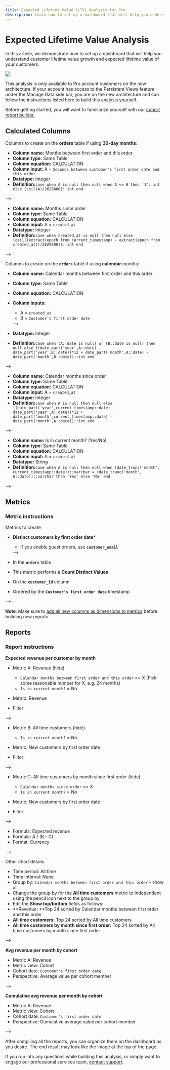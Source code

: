 ```yaml
---
title: Expected Lifetime Value (LTV) Analysis for Pro
description: Learn how to set up a dashboard that will help you understand customer lifetime value growth and expected lifetime value of your customers. 
---
```

# Expected Lifetime Value Analysis

In this article, we demonstrate how to set up a dashboard that will help you understand customer lifetime value growth and expected lifetime value of your customers. 

![](../../mbi/assets//upload_12_16_2016_at_3_03_34_PM.png)

This analysis is only available to Pro account customers on the new architecture. If your account has access to the Persistent Views feature under the Manage Data side bar, you are on the new architecture and can follow the instructions listed here to build this analysis yourself.

Before getting started, you will want to familiarize yourself with our [cohort report builder.](../dev-reports/cohort-rpt-bldr.md)

## Calculated Columns

Columns to create on the **orders** table if using **30-day months**:

* **Column name:** Months between first order and this order
* **Column type:** Same Table
* **Column equation:** CALCULATION
* **Column input:** A = `Seconds between customer's first order date and this order`
* **Datatype:** Integer
* **Definition:**`case when A is null then null when A <= 0 then '1'::int else (ceil(A)/2629800)::int end`
<!--<!--{: style="list-style-type: square;"}-->-->

* **Column name:** Months since order
* **Column type:** Same Table
* **Column equation:** CALCULATION
* **Column input:** A = `created_at`
* **Datatype:** Integer
* **Definition:**`case when created_at is null then null else (ceil((extract(epoch from current_timestamp) - extract(epoch from created_at))/2629800))::int end`
<!--<!--{: style="list-style-type: square;"}-->
<!--{: style="list-style-type: circle;"}-->
<!--{: style="list-style-type: circle;"}-->-->

Columns to create on the **`orders`** table if using **calendar** months:

* **Column name:** Calendar months between first order and this order
* **Column type:** Same Table
* **Column equation:** CALCULATION
* **Column inputs:**
  * A = `created_at`
  * B = `Customer's first order date`
  <!--<!--{: style="list-style-type: square;"}-->-->

* **Datatype:** Integer
* **Definition:**`case when (A::date is null) or (B::date is null) then null else ((date_part('year',A::date) - date_part('year',B::date))*12 + date_part('month',A::date) - date_part('month',B::date))::int end`
<!--<!--{: style="list-style-type: square;"}-->-->

* **Column name:** Calendar months since order
* **Column type:** Same Table
* **Column equation:** CALCULATION
* **Column input:** A = `created_at`
* **Datatype:** Integer
* **Definition:**`case when A is null then null else ((date_part('year',current_timestamp::date) - date_part('year',A::date))*12 + date_part('month',current_timestamp::date) - date_part('month',A::date))::int end`
<!--<!--{: style="list-style-type: square;"}-->-->

* **Column name:** Is in current month? (Yes/No)
* **Column type:** Same Table
* **Column equation:** CALCULATION
* **Column input:** A = `created_at`
* **Datatype:** String
* **Definition:**`case when A is null then null when (date_trunc('month', current_timestamp::date))::varchar = (date_trunc('month', A::date))::varchar then 'Yes' else 'No' end`
<!--<!--{: style="list-style-type: square;"}-->
<!--{: style="list-style-type: circle;"}-->
<!--{: style="list-style-type: circle;"}-->-->

## Metrics

### Metric instructions

Metrics to create

* **Distinct customers by first order date***
  * If you enable guest orders, use <!--<span class="wysiwyg-color-blue">-->**`customer_email`**<!--</span>-->
  <!--<!--{: style="list-style-type: square;"}-->-->

* In the <!--<span class="wysiwyg-color-blue">-->**`orders`**<!--</span>--> table
* This metric performs a **Count Distinct Values**
* On the <!--<span class="wysiwyg-color-blue">-->**`customer_id`**<!--</span>--> column
* Ordered by the <!--<span class="wysiwyg-color-blue">-->**`Customer's first order date`**<!--</span>--> timestamp
<!--<!--{: style="list-style-type: circle;"}-->-->

**Note**: Make sure to [add all new columns as dimensions to metrics](../data-analyst/data-warehouse-mgr/manage-data-dimensions-metrics.md) before building new reports.

## Reports

### Report instructions

**Expected revenue per customer by month**

* Metric A: Revenue (hide)
  * `Calendar months between first order and this order` <= X (Pick some reasonable number for X, e.g. 24 months)
  * `Is in current month?` = No

* Metric: Revenue
* Filter:
<!--<!--{: style="list-style-type: square;"}-->-->

* Metric B: All time customers (hide)
  * `Is in current month?` = No

* Metric: New customers by first order date
* Filter:
<!--<!--{: style="list-style-type: square;"}-->-->

* Metric C: All time customers by month since first order (hide)
  * `Calendar months since order` <= X
  * `Is in current month?` = No

* Metric: New customers by first order date
* Filter:
<!--<!--{: style="list-style-type: square;"}-->-->

* Formula: Expected revenue
* Formula: A / (B - C)
* Format: Currency
<!--<!--{: style="list-style-type: square;"}-->
<!--{: style="list-style-type: circle;"}-->-->

Other chart details

* Time period: All time
* Time interval: None
* Group by: `Calendar months between first order and this order` - show all
* Change the group by for the **All time customers** metric to Independent using the pencil icon next to the group by
* Edit the **Show top/bottom** fields as follows:
* **Revenue: **Top 24 sorted by Calendar months between first order and this order
* **All time customers:** Top 24 sorted by All time customers
* **All time customers by month since first order:** Top 24 sorted by All time customers by month since first order
<!--<!--{: style="list-style-type: square;"}-->
<!--{: style="list-style-type: circle;"}-->-->

**Avg revenue per month by cohort**

* Metric A: Revenue
* Metric view: Cohort
* Cohort date: `Customer's first order date`
* Perspective: Average value per cohort member
<!--<!--{: style="list-style-type: square;"}-->
<!--{: style="list-style-type: circle;"}-->-->

**Cumulative avg revenue per month by cohort**

* Metric A: Revenue
* Metric view: Cohort
* Cohort date: `Customer's first order date`
* Perspective: Cumulative average value per cohort member
<!--<!--{: style="list-style-type: square;"}-->
<!--{: style="list-style-type: circle;"}-->-->

After compiling all the reports, you can organize them on the dashboard as you desire. The end result may look like the image at the top of the page.

If you run into any questions while building this analysis, or simply want to engage our professional services team, [contact support](../../getting-started/support.md).